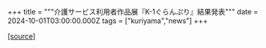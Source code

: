 +++
title = """介護サービス利用者作品展『K-1ぐらんぷり』結果発表"""
date = 2024-10-01T03:00:00.000Z
tags = ["kuriyama","news"]
+++


[[source]](https://www.town.kuriyama.hokkaido.jp/soshiki/43/28801.html)
